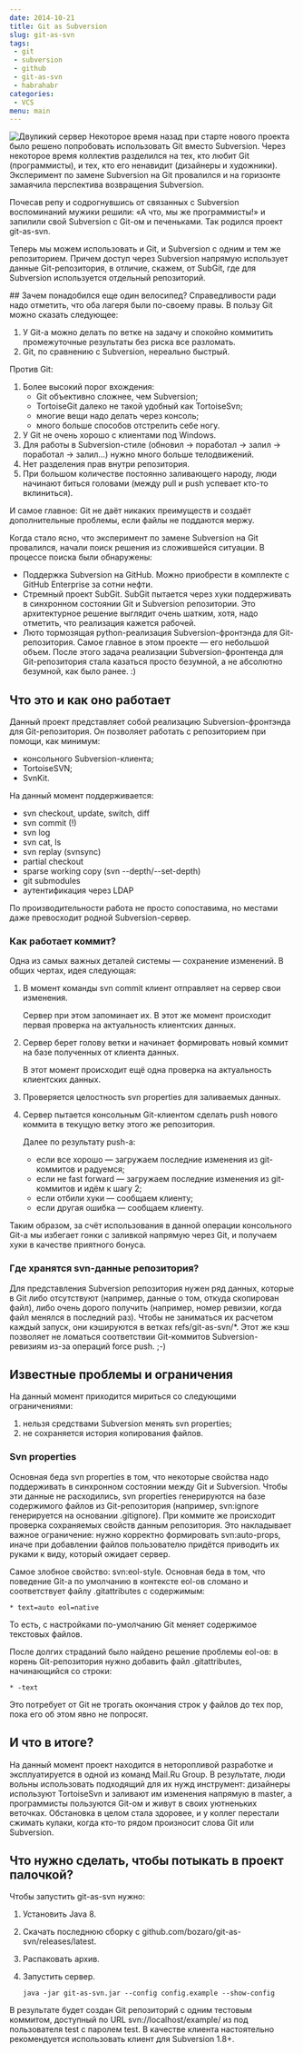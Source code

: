 ```yaml
---
date: 2014-10-21
title: Git as Subversion
slug: git-as-svn
tags:
 - git
 - subversion
 - github
 - git-as-svn
 - habrahabr
categories:
 - VCS
menu: main
---
```


<img alt="Двуликий сервер" class="left" src="../../../../img/git-as-svn/twoface.jpg">
Некоторое время назад при старте нового проекта было решено попробовать использовать Git вместо Subversion. Через некоторое время коллектив разделился на тех, кто любит Git (программисты), и тех, кто его ненавидит (дизайнеры и художники). Эксперимент по замене Subversion на Git провалился и на горизонте замаячила перспектива возвращения Subversion.

Почесав репу и содрогнувшись от связанных с Subversion воспоминаний мужики решили: «А что, мы же программисты!» и запилили свой Subversion с Git-ом и печеньками. Так родился проект git-as-svn.

Теперь мы можем использовать и Git, и Subversion с одним и тем же репозиторием. Причем доступ через Subversion напрямую использует данные Git-репозитория, в отличие, скажем, от SubGit, где для Subversion используется отдельный репозиторий.
<div style="clear: both"></div>
<!--more-->
## Зачем понадобился еще один велосипед?
Справедливости ради надо отметить, что оба лагеря были по-своему правы. В пользу Git можно сказать следующее:

 1. У Git-а можно делать по ветке на задачу и спокойно коммитить промежуточные результаты без риска все разломать.
 1. Git, по сравнению с Subversion, нереально быстрый.

Против Git:

 1. Более высокий порог вхождения:
    * Git объективно сложнее, чем Subversion;
    * TortoiseGit далеко не такой удобный как TortoiseSvn;
    * многие вещи надо делать через консоль;
    * много больше способов отстрелить себе ногу.
 1. У Git не очень хорошо с клиентами под Windows.
 1. Для работы в Subversion-стиле (обновил → поработал → залил → поработал → залил...) нужно много больше телодвижений.
 1. Нет разделения прав внутри репозитория.
 1. При большом количестве постоянно заливающего народу, люди начинают биться головами (между pull и push успевает кто-то вклиниться).

И самое главное: Git не даёт никаких преимуществ и создаёт дополнительные проблемы, если файлы не поддаются мержу.

Когда стало ясно, что эксперимент по замене Subversion на Git провалился, начали поиск решения из сложившейся ситуации. В процессе поиска были обнаружены:

 * Поддержка Subversion на GitHub.
   Можно приобрести в комплекте с GitHub Enterprise за сотни нефти.
 * Стремный проект SubGit.
   SubGit пытается через хуки поддерживать в синхронном состоянии Git и Subversion репозитории. Это архитектурное решение выглядит очень шатким, хотя, надо отметить, что реализация кажется рабочей.
 * Люто тормозящая python-реализация Subversion-фронтэнда для Git-репозитория.
   Самое главное в этом проекте — его небольшой объем. После этого задача реализации Subversion-фронтенда для Git-репозитория стала казаться просто безумной, а не абсолютно безумной, как было ранее. :)

## Что это и как оно работает
Данный проект представляет собой реализацию Subversion-фронтэнда для Git-репозитория. Он позволяет работать с репозиторием при помощи, как минимум:
 
 * консольного Subversion-клиента;
 * TortoiseSVN;
 * SvnKit.

На данный момент поддерживается:

 * svn checkout, update, switch, diff
 * svn commit (!)
 * svn log
 * svn cat, ls
 * svn replay (svnsync)
 * partial checkout
 * sparse working copy (svn --depth/--set-depth)
 * git submodules
 * аутентификация через LDAP

По производительности работа не просто сопоставима, но местами даже превосходит родной Subversion-сервер.

### Как работает коммит?

Одна из самых важных деталей системы — сохранение изменений. В общих чертах, идея следующая:

 1. В момент команды svn commit клиент отправляет на сервер свои изменения.

    Сервер при этом запоминает их. В этот же момент происходит первая проверка на актуальность клиентских данных.
 1. Сервер берет голову ветки и начинает формировать новый коммит на базе полученных от клиента данных.

    В этот момент происходит ещё одна проверка на актуальность клиентских данных.
 1. Проверяется целостность svn properties для заливаемых данных.
 1. Сервер пытается консольным Git-клиентом сделать push нового коммита в текущую ветку этого же репозитория.

    Далее по результату push-а:
    * если все хорошо — загружаем последние изменения из git-коммитов и радуемся;
    * если не fast forward — загружаем последние изменения из git-коммитов и идём к шагу 2;
    * если отбили хуки — сообщаем клиенту;
    * если другая ошибка — сообщаем клиенту.

Таким образом, за счёт использования в данной операции консольного Git-а мы избегает гонки с заливкой напрямую через Git, и получаем хуки в качестве приятного бонуса.

### Где хранятся svn-данные репозитория?

Для представления Subversion репозитория нужен ряд данных, которые в Git либо отсутствуют (например, данные о том, откуда скопирован файл), либо очень дорого получить (например, номер ревизии, когда файл менялся в последний раз). Чтобы не заниматься их расчетом каждый запуск, они кэшируются в ветках refs/git-as-svn/*. Этот же кэш позволяет не ломаться соответствии Git-коммитов Subversion-ревизиям из-за операций force push. ;-)

## Известные проблемы и ограничения
На данный момент приходится мириться со следующими ограничениями:

 1. нельзя средствами Subversion менять svn properties;
 1. не сохраняется история копирования файлов.

### Svn properties

Основная беда svn properties в том, что некоторые свойства надо поддерживать в синхронном состоянии между Git и Subversion. Чтобы эти данные не расходились, svn properties генерируются на базе содержимого файлов из Git-репозитория (например, svn:ignore генерируется на основании .gitignore). При коммите же происходит проверка сохраняемых свойств данным репозитория. Это накладывает важное ограничение: нужно корректно формировать svn:auto-props, иначе при добавлении файлов пользователю придётся приводить их руками к виду, который ожидает сервер.

Самое злобное свойство: svn:eol-style. Основная беда в том, что поведение Git-а по умолчанию в контексте eol-ов сломано и соответствует файлу .gitattributes с содержимым:
```
* text=auto eol=native 
```

То есть, с настройками по-умолчанию Git меняет содержимое текстовых файлов.

После долгих страданий было найдено решение проблемы eol-ов: в корень Git-репозитория нужно добавить файл .gitattributes, начинающийся со строки:
```
* -text
``` 

Это потребует от Git не трогать окончания строк у файлов до тех пор, пока его об этом явно не попросят.

## И что в итоге?
На данный момент проект находится в неторопливой разработке и эксплуатируется в одной из команд Mail.Ru Group. В результате, люди вольны использовать подходящий для их нужд инструмент: дизайнеры используют TortoiseSvn и заливают им изменения напрямую в master, а программисты пользуются Git-ом и живут в своих уютненьких веточках. Обстановка в целом стала здоровее, и у коллег перестали сжимать кулаки, когда кто-то рядом произносит слова Git или Subversion.

## Что нужно сделать, чтобы потыкать в проект палочкой?
Чтобы запустить git-as-svn нужно:

 1. Установить Java 8.
 1. Скачать последнюю сборку с github.com/bozaro/git-as-svn/releases/latest.
 1. Распаковать архив.
 1. Запустить сервер.

    ```
    java -jar git-as-svn.jar --config config.example --show-config
    ```

В результате будет создан Git репозиторий с одним тестовым коммитом, доступный по URL svn://localhost/example/ из под пользователя test с паролем test. В качестве клиента настоятельно рекомендуется использовать клиент для Subversion 1.8+.
